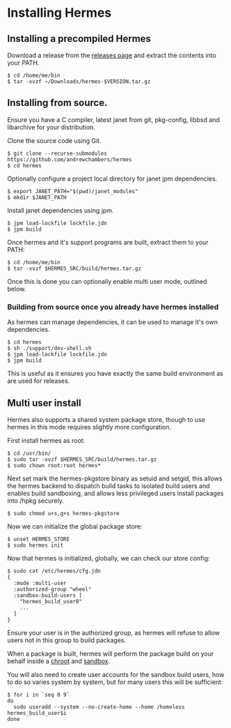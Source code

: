 # Installing Hermes

## Installing a precompiled Hermes

Download a release from the [releases page](https://github.com/andrewchambers/hermes/releases) and extract the contents into your PATH.

```
$ cd /home/me/bin
$ tar -xvzf ~/Downloads/hermes-$VERSION.tar.gz
```

## Installing from source.

Ensure you have a C compiler, latest janet from git, pkg-config, libbsd and libarchive for your distribution.

Clone the source code using Git.

```
$ git clone --recurse-submodules https://github.com/andrewchambers/hermes
$ cd hermes
```

Optionally configure a project local directory for janet jpm dependencies.

```
$ export JANET_PATH="$(pwd)/janet_modules"
$ mkdir $JANET_PATH

```

Install janet dependencies using jpm.

```
$ jpm load-lockfile lockfile.jdn
$ jpm build
```

Once hermes and it's support programs are built, extract them to your PATH:

```
$ cd /home/me/bin
$ tar -xvzf $HERMES_SRC/build/hermes.tar.gz
```

Once this is done you can optionally enable multi user mode, outlined below.

### Building from source once you already have hermes installed

As hermes can manage dependencies, it can be used to manage it's own dependencies.

```
$ cd hermes
$ sh ./support/dev-shell.sh
$ jpm load-lockfile lockfile.jdn
$ jpm build
```

This is useful as it ensures you have exactly the same build environment as are used for releases.

## Multi user install

Hermes also supports a shared system package store, though to use hermes in this mode requires slightly more configuration.

First install hermes as root:

```
$ cd /usr/bin/
$ sudo tar -xvzf $HERMES_SRC/build/hermes.tar.gz
$ sudo chown root:root hermes*
```

Next set mark the hermes-pkgstore binary as setuid and setgid, this allows the hermes backend to
dispatch build tasks to isolated build users and enables build sandboxing, and allows less privileged users install packages into /hpkg securely.

```
$ sudo chmod u+s,g+s hermes-pkgstore
```

Now we can initialize the global package store:

```
$ unset HERMES_STORE
$ sudo hermes init
```

Now that hermes is initialized, globally, we can check our store config:

```
$ sudo cat /etc/hermes/cfg.jdn
{
  :mode :multi-user
  :authorized-group "wheel"
  :sandbox-build-users [
    "hermes_build_user0"
    ...
  ]
}
```

Ensure your user is in the authorized group, as hermes will refuse to allow users not 
in this group to build packages.

When a package is built, hermes will perform the package build on your behalf inside a [chroot](https://en.wikipedia.org/wiki/Chroot) and
[sandbox](https://en.wikipedia.org/wiki/Sandbox_(computer_security)). 

You will also need to create user accounts for the sandbox build users,
how to do so varies system by system, but for many users this will be sufficient:

```
$ for i in `seq 0 9`
do
  sudo useradd --system --no-create-home --home /homeless hermes_build_user$i
done
```